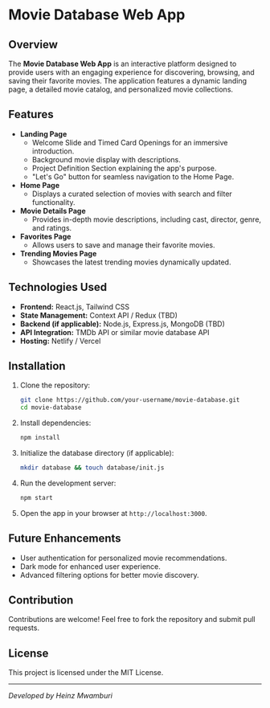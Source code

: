 # Movie Database Web App

## Overview

The **Movie Database Web App** is an interactive platform designed to provide users with an engaging experience for discovering, browsing, and saving their favorite movies. The application features a dynamic landing page, a detailed movie catalog, and personalized movie collections.

## Features

- **Landing Page**
  - Welcome Slide and Timed Card Openings for an immersive introduction.
  - Background movie display with descriptions.
  - Project Definition Section explaining the app's purpose.
  - "Let's Go" button for seamless navigation to the Home Page.
- **Home Page**
  - Displays a curated selection of movies with search and filter functionality.
- **Movie Details Page**
  - Provides in-depth movie descriptions, including cast, director, genre, and ratings.
- **Favorites Page**
  - Allows users to save and manage their favorite movies.
- **Trending Movies Page**
  - Showcases the latest trending movies dynamically updated.

## Technologies Used

- **Frontend:** React.js, Tailwind CSS
- **State Management:** Context API / Redux (TBD)
- **Backend (if applicable):** Node.js, Express.js, MongoDB (TBD)
- **API Integration:** TMDb API or similar movie database API
- **Hosting:** Netlify / Vercel

## Installation

1. Clone the repository:
   ```sh
   git clone https://github.com/your-username/movie-database.git
   cd movie-database
   ```
2. Install dependencies:
   ```sh
   npm install
   ```
3. Initialize the database directory (if applicable):
   ```sh
   mkdir database && touch database/init.js
   ```
4. Run the development server:
   ```sh
   npm start
   ```
5. Open the app in your browser at `http://localhost:3000`.

## Future Enhancements

- User authentication for personalized movie recommendations.
- Dark mode for enhanced user experience.
- Advanced filtering options for better movie discovery.

## Contribution

Contributions are welcome! Feel free to fork the repository and submit pull requests.

## License

This project is licensed under the MIT License.

---

_Developed by Heinz Mwamburi_
